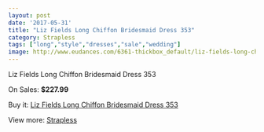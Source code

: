 ```yaml
---
layout: post
date: '2017-05-31'
title: "Liz Fields Long Chiffon Bridesmaid Dress 353"
category: Strapless
tags: ["long","style","dresses","sale","wedding"]
image: http://www.eudances.com/6361-thickbox_default/liz-fields-long-chiffon-bridesmaid-dress-353.jpg
---
```

Liz Fields Long Chiffon Bridesmaid Dress 353

On Sales: **$227.99**
<a href="https://www.eudances.com/en/strapless/2306-liz-fields-long-chiffon-bridesmaid-dress-353.html"><amp-img layout="responsive" width="600" height="600" src="//www.eudances.com/6361-thickbox_default/liz-fields-long-chiffon-bridesmaid-dress-353.jpg" alt="Liz Fields Long Chiffon Bridesmaid Dress 353 0" /></a>
<a href="https://www.eudances.com/en/strapless/2306-liz-fields-long-chiffon-bridesmaid-dress-353.html"><amp-img layout="responsive" width="600" height="600" src="//www.eudances.com/6362-thickbox_default/liz-fields-long-chiffon-bridesmaid-dress-353.jpg" alt="Liz Fields Long Chiffon Bridesmaid Dress 353 1" /></a>

Buy it: [Liz Fields Long Chiffon Bridesmaid Dress 353](https://www.eudances.com/en/strapless/2306-liz-fields-long-chiffon-bridesmaid-dress-353.html "Liz Fields Long Chiffon Bridesmaid Dress 353")

View more: [Strapless](https://www.eudances.com/en/27-strapless "Strapless")